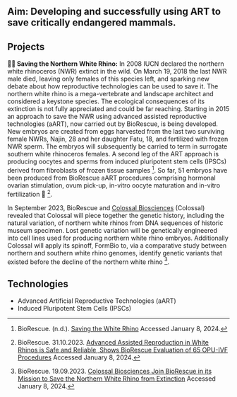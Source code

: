 ## Aim: Developing and successfully using ART to save critically endangered mammals.

## Projects
**🦏🧫 Saving the Northern White Rhino:**  In 2008 IUCN declared the northern white rhinoceros (NWR) extinct in the wild. On March 19, 2018 the last NWR male died, leaving only females of this species left, and sparking new debate about how reproductive technologies can be used to save it. The northern white rhino is a mega-vertebrate and landscape architect and considered a keystone species. The ecological consequences of its extinction is not fully appreciated and could be far reaching.
Starting in 2015 an approach to save the NWR using advanced assisted reproductive technologies (aART), now carried out by BioRescue, is being developed. New embryos are created from eggs harvested from the last two surviving female NWRs, Najin, 28 and her daughter Fatu, 18, and fertilized with frozen NWR sperm. The embryos will subsequently be carried to term in surrogate southern white rhinoceros females.
A second leg of the ART approach is producing oocytes and sperms from induced pluripotent stem cells (IPSCs) derived from fibroblasts of frozen tissue samples [^1].
So far, 51 embryos have been produced from BioRescue aART procedures comprising hormonal ovarian stimulation, ovum pick-up, in-vitro oocyte maturation and in-vitro fertilization 🧪 [^2].
<!--Mention the comprehensive ethical evaluation running parallel to the main course and how it influences decision making-->
In September 2023, BioRescue and [Colossal Biosciences](./Colossal%20Biosciences.md) (Colossal) revealed that Colossal will piece together the genetic history, including the natural variation, of northern white rhinos from DNA sequences of historic museum specimen. Lost genetic variation will be genetically engineered into cell lines used for producing northern white rhino embryos. Additionally Colossal will apply its spinoff, FormBio to, via a comparative study between northern and southern white rhino genomes, identify genetic variants that existed before the decline of the northern white rhino [^3]. <!--Ancestral reconstruction of lost variants not present in historical specimen?-->
## Technologies
- Advanced Artificial Reproductive Technologies (aART)
- Induced Pluripotent Stem Cells (IPSCs)

[^1]: BioRescue. (n.d.). [Saving the White Rhino](http://s835259218.online.de/en/saving-northern-white-rhino) Accessed January 8, 2024.
[^2]: BioRescue. 31.10.2023. [Advanced Assisted Reproduction in White Rhinos is Safe and Reliable, Shows BioRescue Evaluation of 65 OPU-IVF Procedures](https://www.biorescue.org/en/news/advanced-assisted-reproduction-white-rhinos-safe-and-reliable-shows-biorescue-evaluation-65) Accessed January 8, 2024.
[^3]: BioRescue. 19.09.2023. [Colossal Biosciences Join BioRescue in its Mission to Save the Northern White Rhino from Extinction](https://www.biorescue.org/en/news/colossal-biosciences-joins-biorescue-its-mission-save-northern-white-rhino-extinction) Accessed January 8, 2024.
















